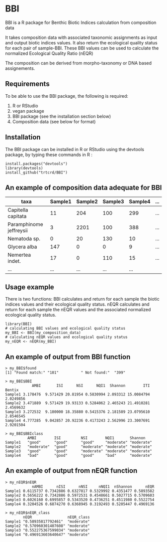 # BBI

BBI is a R package for Benthic Biotic Indices calculation from composition data

It takes composition data with associated taxonomic assignments as input and output biotic indices values.
It also return the ecological quality status for each pair of sample-BBI.
These BBI values can be used to calculate the normalized Ecological Quality Ratio (nEQR)

The composition can be derived from morpho-taxonomy or DNA based assignements.

## Requirements

To be able to use the BBI package, the following is required:
1. R or RStudio
2. vegan package
3. BBI package (see the installation section below)
4. Composition data (see below for format)

## Installation

The BBI package can be installed in R or RStudio using the devtools package, by typing these commands in R :

```
install.packages("devtools")
library(devtools)
install_github("trtcrd/BBI")
```


## An example of composition data adequate for BBI 

taxa|Sample1|Sample2|Sample3|Sample4|...  
--- | --- | --- | --- | ---  | ---
Capitella capitata|11|204|100|299|...   
Paramphinome jeffreysii|3|2201|100|388|...   
Nematoda sp.|0|20|130|10|...   
Glycera alba|147|0|0|9|... 
Nemertea indet.|17|0|110|15|... 
...|...|...|...|...


## Usage example

There is two functions:
BBI calculates and return for each sample the biotic indices values and their ecological quality status. 
nEQR calculates and return for each sample the nEQR values and the associated normalized ecological quality status.

```
library(BBI)
# calculating BBI values and ecological quality status
my_BBI <- BBI(my_composition_data)
# calculating nEQR values and ecological quality status
my_nEQR <- nEQR(my_BBI)

```

## An example of output from BBI function

```
> my_BBI$found
[1] "Found match:" "101"          " Not found:"  "399" 

> my_BBI$BBI
            AMBI       ISI      NSI      NQI1  Shannon        ITI    Bentix
Sample1 3.178476  9.571429 20.81954 0.5830994 2.093312 15.0084794 2.0249856
Sample2 3.471889  9.571429 19.93133 0.5284062 2.465243 21.4910281 2.4569632
Sample3 3.272532  9.180000 18.35880 0.5415376 2.181589 23.0795610 2.8546545
Sample4 4.777285  9.042857 20.92236 0.4173243 2.562996 23.3007691 2.9201504

> my_BBI$BBIclass
          AMBI        ISI         NSI        NQI1       Shannon   
Sample1   "good"      "good"      "good"     "moderate" "moderate"
Sample2   "moderate"  "good"      "moderate" "moderate" "moderate"
Sample3   "good"      "good"      "moderate" "moderate" "moderate"
Sample4   "bad"       "good"      "good"     "bad"      "moderate"

```

## An example of output from nEQR function

```
> my_nEQR$nEQR
            nAMBI      nISI      nNSI     nNQI1  nShannon      nEQR
Sample1 0.6115737 0.7342886 0.6327817 0.5329992 0.4351477 0.5893582
Sample2 0.5656222 0.7342886 0.5972531 0.4548661 0.5027715 0.5709603
Sample3 0.6026160 0.6995857 0.5343520 0.4736251 0.4511980 0.5522754
Sample4 0.3204526 0.6874270 0.6368945 0.3192493 0.5205447 0.4969136

> my_nEQR$nEQR_class
        nEQR                nEQR_class
Sample1 "0.58935817792461"  "moderate"
Sample2 "0.570960301407608" "moderate"
Sample3 "0.552275367599034" "moderate"
Sample4 "0.496913603640647" "moderate"

```










